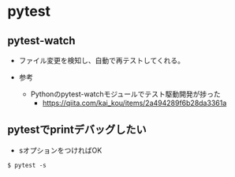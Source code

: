 # pytest


## pytest-watch

- ファイル変更を検知し、自動で再テストしてくれる。

- 参考
  - Pythonのpytest-watchモジュールでテスト駆動開発が捗った
    - https://qiita.com/kai_kou/items/2a494289f6b28da3361a

## pytestでprintデバッグしたい

- sオプションをつければOK
```shell
$ pytest -s
```